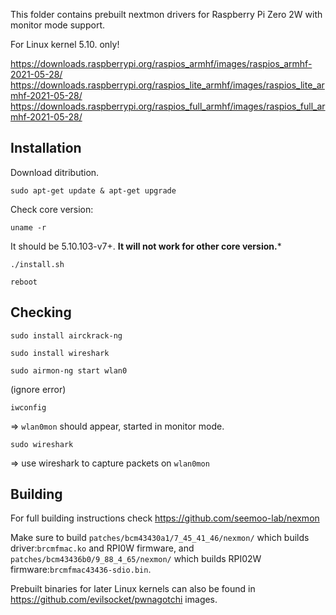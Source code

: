 This folder contains prebuilt nextmon drivers for Raspberry Pi Zero 2W with monitor mode support.

For Linux kernel 5.10. only!

https://downloads.raspberrypi.org/raspios_armhf/images/raspios_armhf-2021-05-28/
https://downloads.raspberrypi.org/raspios_lite_armhf/images/raspios_lite_armhf-2021-05-28/
https://downloads.raspberrypi.org/raspios_full_armhf/images/raspios_full_armhf-2021-05-28/

Installation
-
Download ditribution.

```sudo apt-get update & apt-get upgrade```

Check core version:

```uname -r```

It should be 5.10.103-v7+. **It will not work for other core version.***

```./install.sh```

```reboot```

Checking
-
```sudo install airckrack-ng```

```sudo install wireshark```

```sudo airmon-ng start wlan0```

(ignore error)

```iwconfig```

=> ```wlan0mon``` should appear, started in monitor mode.

```sudo wireshark```

=> use wireshark to capture packets on ```wlan0mon```

Building
-

For full building instructions check  https://github.com/seemoo-lab/nexmon

Make sure to build ```patches/bcm43430a1/7_45_41_46/nexmon/``` which builds driver:```brcmfmac.ko``` and RPI0W firmware, and ```patches/bcm43436b0/9_88_4_65/nexmon/``` which builds RPI02W firmware:```brcmfmac43436-sdio.bin```.

Prebuilt binaries for later Linux kernels can also be found in https://github.com/evilsocket/pwnagotchi images.
